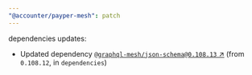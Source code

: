```yaml
---
"@accounter/payper-mesh": patch
---
```

dependencies updates:
  - Updated dependency [`@graphql-mesh/json-schema@0.108.13` ↗︎](https://www.npmjs.com/package/@graphql-mesh/json-schema/v/0.108.13) (from `0.108.12`, in `dependencies`)
